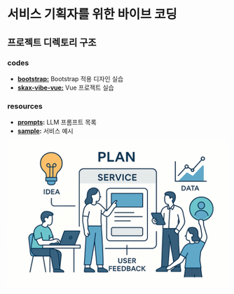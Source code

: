 # 서비스 기획자를 위한 바이브 코딩

## 프로젝트 디렉토리 구조

### codes
- **[bootstrap:](./codes/bootstrap/)** Bootstrap 적용 디자인 실습
- **[skax-vibe-vue:](/codes/skax-vibe-vue/)** Vue 프로젝트 실습

### resources
- **[prompts](./resources/prompts/):** LLM 프롬프트 목록
- **[sample](./resources/sample/):** 서비스 예시

![서비스 기획자를 위한 vibe coding](./images/intro.png)